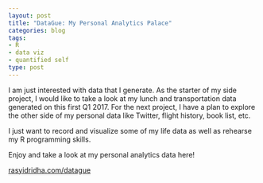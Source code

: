 ```yaml
---
layout: post
title: "DataGue: My Personal Analytics Palace"
categories: blog
tags:
- R
- data viz
- quantified self
type: post
---
```


I am just interested with data that I generate. As the starter of my side project, I would like to take a look at my lunch and transportation data generated on this first Q1 2017. For the next project, I have a plan to explore the other side of my personal data like Twitter, flight history, book list, etc.

I just want to record and visualize some of my life data as well as rehearse my R programming skills.

Enjoy and take a look at my personal analytics data here!

[rasyidridha.com/datague](http://rasyidridha.com/datague)
